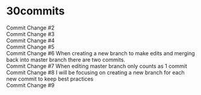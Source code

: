 # 30commits <br>
Commit Change #2 <br>
Commit Change #3 <br>
Commit Change #4 <br>
Commit Change #5 <br>
Commit Change #6 When creating a new branch to make edits and merging back into master branch there are two commits.<br>
Commit Change #7 When editing master branch only counts as 1 commit <br>
Commit Change #8 I will be focusing on creating a new branch for each new commit to keep best practices<br>
Commit Change #9 <br>

